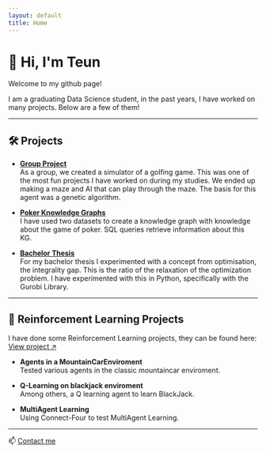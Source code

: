 ```yaml
---
layout: default
title: Home
---
```


# 👋 Hi, I'm Teun

Welcome to my github page!

I am a graduating Data Science student, in the past years, I have worked on many projects. Below are a few of them!

---


## 🛠️ Projects

- **[Group Project](https://github.com/TessaDerks/Putting-group_09)**  
  As a group, we created a simulator of a golfing game. This was one of the most fun projects I have worked on during my studies. We ended up making a maze and AI that can play through the maze.
  The basis for this agent was a genetic algorithm. 
  
- **[Poker Knowledge Graphs](https://github.com/teunhermans/Poker_KG)**  
  I have used two datasets to create a knowledge graph with knowledge about the game of poker. SQL queries retrieve information about this KG.

- **[Bachelor Thesis](https://github.com/teunhermans/Thesis-code)**  
  For my bachelor thesis I experimented with a concept from optimisation, the integrality gap. This is the ratio of the relaxation of the optimization problem.
  I have experimented with this in Python, specifically with the Gurobi Library.
---

## 🧠 Reinforcement Learning Projects

I have done some Reinforcement Learning projects, they can be found here:
  [View project ↗](https://github.com/teunhermans/Reinforcement_learning_projects)

- **Agents in a MountainCarEnviroment**  
  Tested various agents in the classic mountaincar enviroment.  

- **Q-Learning on blackjack enviroment**  
  Among others, a Q learning agent to learn BlackJack.  

- **MultiAgent Learning**  
  Using Connect-Four to test MultiAgent Learning. 
---

📫 [Contact me](teunhermans@gmail.com) 
